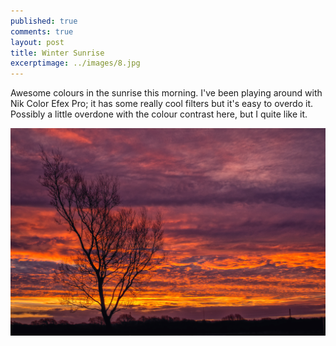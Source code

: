 ```yaml
---
published: true
comments: true
layout: post
title: Winter Sunrise  
excerptimage: ../images/8.jpg
---
```


Awesome colours in the sunrise this morning. I've been playing around with Nik Color Efex Pro; it has some really cool filters but it's easy to overdo it. Possibly a little overdone with the colour contrast here, but I quite like it. 

[![Image 8/365](../images/8.jpg)](https://www.flickr.com/gp/tmadhavan/48j80Y)